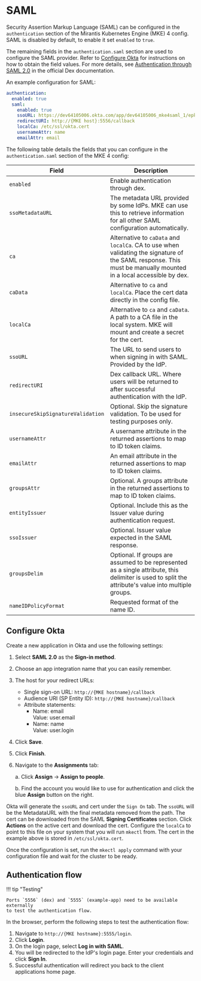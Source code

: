 # SAML

Security Assertion Markup Language (SAML) can be configured in
the `authentication` section of the Mirantis Kubernetes Engine (MKE) 4 config. 
SAML is disabled by default, to enable it set `enabled` to `true`.

The remaining fields in the `authentication.saml` section are used to configure
the SAML provider. Refer to [Configure Okta](#configure-okta) for
instructions on how to obtain the field values. For more details, see
[Authentication through SAML 2.0](https://dexidp.io/docs/connectors/saml/)
in the official Dex documentation.

An example configuration for SAML:

```yaml
authentication:
  enabled: true
  saml:
    enabled: true
    ssoURL: https://dev64105006.okta.com/app/dev64105006_mke4saml_1/epkdtszgindywD6mF5s7/sso/saml
    redirectURI: http://{MKE host}:5556/callback
    localCa: /etc/ssl/okta.cert
    usernameAttr: name
    emailAttr: email
```

The following table details the fields that you can configure in the
`authentication.saml` section of the MKE 4 config:

| Field                             | Description                                                                                                                                                      |
|-----------------------------------|------------------------------------------------------------------------------------------------------------------------------------------------------------------|
| `enabled`                         | Enable authentication through dex.                                                                                                                               |
| `ssoMetadataURL`                  | The metadata URL provided by some IdPs. MKE can use this to retrieve information for all other SAML configuration automatically.                                 |
| `ca`                              | Alternative to `caData` and `localCa`. CA to use when validating the signature of the SAML response. This must be manually mounted in a local accessible by dex. |
| `caData`                          | Alternative to `ca` and `localCa`. Place the cert data directly in the config file.                                                                              |
| `localCa`                         | Alternative to `ca` and `caData`. A path to a CA file in the local system. MKE will mount and create a secret for the cert.                                      |
| `ssoURL`                          | The URL to send users to when signing in with SAML. Provided by the IdP.                                                                                         |
| `redirectURI`                     | Dex callback URL. Where users will be returned to after successful authentication with the IdP.                                                                  |
| `insecureSkipSignatureValidation` | Optional. Skip the signature validation. To be used for testing purposes only.                                                                                   |
| `usernameAttr`                    | A username attribute in the returned assertions to map to ID token claims.                                                                                       |
| `emailAttr`                       | An email attribute in the returned assertions to map to ID token claims.                                                                                         |
| `groupsAttr`                      | Optional. A groups attribute in the returned assertions to map to ID token claims.                                                                               |
| `entityIssuer`                    | Optional. Include this as the Issuer value during authentication request.                                                                                        |
| `ssoIssuer`                       | Optional. Issuer value expected in the SAML response.                                                                                                            |
| `groupsDelim`                     | Optional. If groups are assumed to be represented as a single attribute, this delimiter is used to split the attribute's value into multiple groups.             |
| `nameIDPolicyFormat`              | Requested format of the name ID.                                                                                                                                 |

## Configure Okta

Create a new application in Okta and use the following settings:

1. Select **SAML 2.0** as the **Sign-in method**.
2. Choose an app integration name that you can easily remember.
3. The host for your redirect URLs:
   - Single sign-on URL: `http://{MKE hostname}/callback`
   - Audience URI (SP Entity ID): `http://{MKE hostname}/callback`
   - Attribute statements:
     - Name: email
       <br>Value: user.email
     - Name: name
       <br>Value: user.login
4. Click **Save**.
5. Click **Finish**.
6. Navigate to the **Assignments** tab:

   a. Click **Assign** -> **Assign to people**.

   b. Find the account you would like to use for authentication and click the blue **Assign** button on the right.

Okta will generate the `ssoURL` and cert under the `Sign On` tab.
The `ssoURL` will be the MetadataURL with the final metadata removed from the path.
The cert can be downloaded from the SAML **Signing Certificates** section.
Click **Actions** on the active cert and download the cert.
Configure the `localCa` to point to this file on your system that you will run `mkectl` from.
The cert in the example above is stored in `/etc/ssl/okta.cert`.

Once the configuration is set, run the `mkectl apply` command with your
configuration file and wait for the cluster to be ready.

## Authentication flow

!!! tip "Testing"

    Ports `5556` (dex) and `5555` (example-app) need to be available externally
    to test the authentication flow.

In the browser, perform the following steps to test the authentication flow:

1. Navigate to `http://{MKE hostname}:5555/login`.
2. Click **Login**.
3. On the login page, select **Log in with SAML**.
4. You will be redirected to the IdP's login page. Enter your credentials and click **Sign In**.
5. Successful authentication will redirect you back to the client applications home page.
